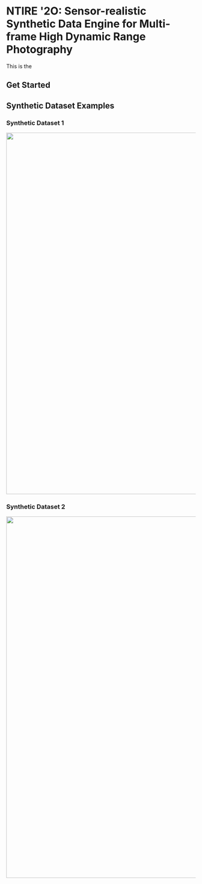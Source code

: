 # NTIRE '2O: Sensor-realistic Synthetic Data Engine for Multi-frame High Dynamic Range Photography

This is the 

## Get Started

## Synthetic Dataset Examples


### Synthetic Dataset 1
<img src="./Synthetic_Dataset_1_Sample/dataset_1_example.png" width="960">


### Synthetic Dataset 2
<img src="./Synthetic_Dataset_1_Sample/dataset_2_example.png" width="960">